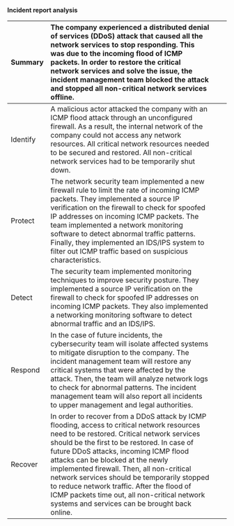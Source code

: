 

**Incident report analysis**

| Summary | The company experienced a distributed denial of services (DDoS) attack that caused all the network services to stop responding. This was due to the incoming flood of ICMP packets. In order to restore the critical network services and solve the issue, the incident management team blocked the attack and stopped all non-critical network services offline. |  |  |
| :---- | :---- | ----- | ----- |
| Identify | A malicious actor attacked the company with an ICMP flood attack through an unconfigured firewall. As a result, the internal network of the company could not access any network resources. All critical network resources needed to be secured and restored. All non-critical network services had to be temporarily shut down. |  |  |
| Protect | The network security team implemented a new firewall rule to limit the rate of incoming ICMP packets. They implemented a source IP verification on the firewall to check for spoofed IP addresses on incoming ICMP packets. The team implemented a network monitoring software to detect abnormal traffic patterns. Finally, they implemented an IDS/IPS system to filter out ICMP traffic based on suspicious characteristics.  |  |  |
| Detect | The security team implemented monitoring techniques to improve security posture. They implemented a source IP verification on the firewall to check for spoofed IP addresses on incoming ICMP packets. They also implemented a networking monitoring software to detect abnormal traffic and an IDS/IPS.  |  |  |
| Respond | In the case of future incidents, the cybersecurity team will isolate affected systems to mitigate disruption to the company. The incident management team will restore any critical systems that were affected by the attack. Then, the team will analyze network logs to check for abnormal patterns. The incident management team will also report all incidents to upper management and legal authorities. |  |  |
| Recover | In order to recover from a DDoS attack by ICMP flooding, access to critical network resources need to be restored. Critical network services should be the first to be restored. In case of future DDoS attacks, incoming ICMP flood attacks can be blocked at the newly implemented firewall. Then, all non-critical network services should be temporarily stopped to reduce network traffic. After the flood of ICMP packets time out, all non-critical network systems and services can be brought back online. |  |  |

